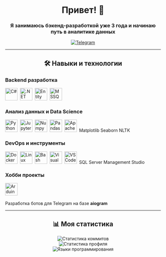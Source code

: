 <div align="center">
  <h1>Привет! 👋</h1>
  <h3>Я занимаюсь бэкенд-разработкой уже 3 года и начинаю путь в аналитике данных</h3>
  <p>
    <a href="https://t.me/iamclzhckr"><img src="https://img.shields.io/badge/Telegram-blue?style=for-the-badge&logo=telegram&logoColor=white" alt="Telegram"></a>
  </p>
</div>

---

<div align="center">
  <h2>🛠️ Навыки и технологии</h2>
</div>

### Backend разработка
<div>
  <img src="https://cdn.jsdelivr.net/gh/devicons/devicon/icons/csharp/csharp-original.svg" title="C#" alt="C#" width="40" height="40"/>&nbsp;
  <img src="https://cdn.jsdelivr.net/gh/devicons/devicon/icons/dotnetcore/dotnetcore-original.svg" title=".NET" alt=".NET" width="40" height="40"/>&nbsp;
  <img src="https://cdn.jsdelivr.net/gh/devicons/devicon/icons/sqlite/sqlite-original.svg" title="Entity Framework" alt="Entity Framework" width="40" height="40"/>&nbsp;
  <img src="https://cdn.jsdelivr.net/gh/devicons/devicon/icons/microsoftsqlserver/microsoftsqlserver-original.svg" title="MSSQL" alt="MSSQL" width="40" height="40"/>&nbsp;
</div>

### Анализ данных и Data Science
<div>
  <img src="https://cdn.jsdelivr.net/gh/devicons/devicon/icons/python/python-original.svg" title="Python" alt="Python" width="40" height="40"/>&nbsp;
  <img src="https://cdn.jsdelivr.net/gh/devicons/devicon/icons/jupyter/jupyter-original.svg" title="Jupyter" alt="Jupyter" width="40" height="40"/>&nbsp;
  <img src="https://cdn.jsdelivr.net/gh/devicons/devicon/icons/numpy/numpy-original.svg" title="Numpy" alt="Numpy" width="40" height="40"/>&nbsp;
  <img src="https://cdn.jsdelivr.net/gh/devicons/devicon/icons/pandas/pandas-original.svg" title="Pandas" alt="Pandas" width="40" height="40"/>&nbsp;
  <img src="https://cdn.jsdelivr.net/gh/devicons/devicon/icons/apache/apache-original.svg" title="Apache Superset" alt="Apache Superset" width="40" height="40"/>&nbsp;
  Matplotlib Seaborn NLTK
</div>

### DevOps и инструменты
<div>
  <img src="https://cdn.jsdelivr.net/gh/devicons/devicon/icons/docker/docker-original.svg" title="Docker" alt="Docker" width="40" height="40"/>&nbsp;
  <img src="https://cdn.jsdelivr.net/gh/devicons/devicon/icons/linux/linux-original.svg" title="Linux" alt="Linux" width="40" height="40"/>&nbsp;
  <img src="https://cdn.jsdelivr.net/gh/devicons/devicon/icons/bash/bash-original.svg" title="Bash" alt="Bash" width="40" height="40"/>&nbsp;
  <img src="https://cdn.jsdelivr.net/gh/devicons/devicon/icons/visualstudio/visualstudio-original.svg" title="Visual Studio" alt="Visual Studio" width="40" height="40"/>&nbsp;
  <img src="https://cdn.jsdelivr.net/gh/devicons/devicon/icons/vscode/vscode-original.svg" title="VS Code" alt="VS Code" width="40" height="40"/>&nbsp;
  SQL Server Management Studio
</div>

### Хобби проекты
<div>
  <img src="https://cdn.jsdelivr.net/gh/devicons/devicon/icons/arduino/arduino-original.svg" title="Arduino" alt="Arduino" width="40" height="40"/>&nbsp;
  <p>Разработка ботов для Telegram на базе <strong>aiogram</strong></p>
</div>

---

<div align="center">
  <h2>📊 Моя статистика</h2>
</div>

<div align="center">
  <img src="https://github-readme-streak-stats.herokuapp.com/?user=valkyrnd&theme=default" alt="Статистика коммитов"/>
  <br>
  <img src="https://github-readme-stats.vercel.app/api?username=valkyrnd&show_icons=true&theme=default" alt="Статистика профиля"/>
  <br>
  <img src="https://github-readme-stats.vercel.app/api/top-langs/?username=valkyrnd&layout=compact&theme=default" alt="Языки программирования"/>
</div>
